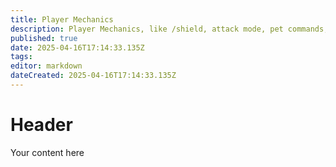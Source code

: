 ```yaml
---
title: Player Mechanics
description: Player Mechanics, like /shield, attack mode, pet commands, and more.
published: true
date: 2025-04-16T17:14:33.135Z
tags: 
editor: markdown
dateCreated: 2025-04-16T17:14:33.135Z
---
```


# Header
Your content here